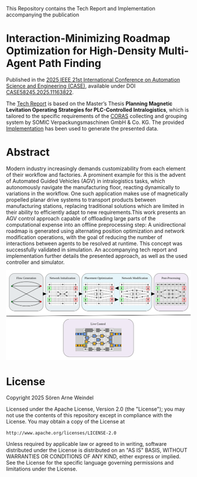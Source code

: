 This Repository contains the Tech Report and Implementation accompanying the publication

# Interaction-Minimizing Roadmap Optimization for High-Density Multi-Agent Path Finding

Published in the [2025 IEEE 21st International Conference on Automation Science and Engineering (CASE)](https://ieeexplore.ieee.org/xpl/conhome/11163731/proceeding), available under DOI [CASE58245.2025.11163822](https://doi.org/10.1109/CASE58245.2025.11163822).

The [Tech Report](Tech_Report.pdf) is based on the Master’s Thesis **Planning Magnetic Levitation Operating Strategies for PLC-Controlled Intralogistics**, which is tailored to the specific requirements of the [CORAS](https://www.somic-packaging.com/en/solutions/collating-and-grouping-systems/coras.html) collecting and grouping system by SOMIC Verpackungsmaschinen GmbH & Co. KG. The provided [Implementation](./implementation/) has been used to generate the presented data.

# Abstract
Modern industry increasingly demands customizability from each element of their workflow and factories. A prominent example for this is the advent of Automated Guided Vehicles (AGV) in intralogistics tasks, which autonomously navigate the manufacturing floor, reacting dynamically to variations in the workflow. One such application makes use of magnetically propelled planar drive systems to transport products between manufacturing stations, replacing traditional solutions which are limited in their ability to efficiently adapt to new requirements.This work presents an AGV control approach capable of offloading large parts of the computational expense into an offline preprocessing step: A unidirectional roadmap is generated using alternating position optimization and network modification operations, with the goal of reducing the number of interactions between agents to be resolved at runtime. This concept was successfully validated in simulation. An accompanying tech report and implementation further details the presented approach, as well as the used controller and simulator.

![Pipeline of the presented approach](Pipeline.svg)

# License
Copyright 2025 Sören Arne Weindel

Licensed under the Apache License, Version 2.0 (the "License");
you may not use the contents of this repository except in compliance
with the License. You may obtain a copy of the License at

    http://www.apache.org/licenses/LICENSE-2.0

Unless required by applicable law or agreed to in writing, software
distributed under the License is distributed on an "AS IS" BASIS,
WITHOUT WARRANTIES OR CONDITIONS OF ANY KIND, either express or implied.
See the License for the specific language governing permissions and
limitations under the License.